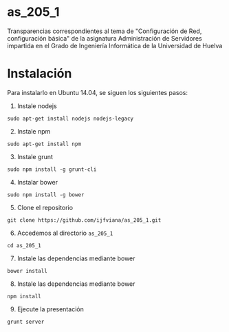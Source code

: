 as_205_1
========

Transparencias correspondientes al tema de "Configuración de Red, configuración básica" de la asignatura Administración de Servidores impartida en el Grado de Ingeniería Informática de la Universidad de Huelva


Instalación
===========

Para instalarlo en Ubuntu 14.04, se siguen los siguientes pasos:

1. Instale nodejs

```
sudo apt-get install nodejs nodejs-legacy
```

2. Instale npm

```
sudo apt-get install npm
```

3. Instale grunt

```
sudo npm install -g grunt-cli
```

4. Instalar bower

```
sudo npm install -g bower
```

5. Clone el repositorio

```
git clone https://github.com/ijfviana/as_205_1.git
```

6. Accedemos al directorio `as_205_1`

```
cd as_205_1
```

7. Instale las dependencias mediante bower

```
bower install
```
8. Instale las dependencias mediante bower

```
npm install
```

9. Ejecute la presentación

```
grunt server
```
